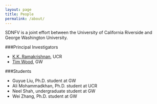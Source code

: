 ```yaml
---
layout: page
title: People
permalink: /about/
---
```


SDNFV is a joint effort between the University of California Riverside and George Washington University.

###Principal Investigators
  * [K.K. Ramakrishnan](http://www.cs.ucr.edu/~kk/), UCR
  * [Tim Wood](http://faculty.cs.gwu.edu/~timwood/wiki/doku.php), GW

###Students
  * Guyue Liu, Ph.D. student at GW
  * Ali Mohammadkhan, Ph.D. student at UCR
  * Neel Shah, undergraduate student at GW
  * Wei Zhang, Ph.D. student at GW
